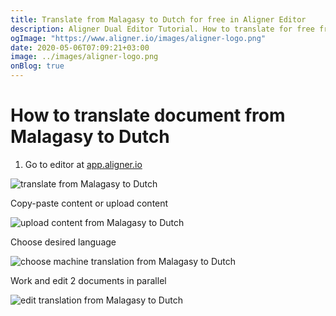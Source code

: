 ```yaml
---
title: Translate from Malagasy to Dutch for free in Aligner Editor
description: Aligner Dual Editor Tutorial. How to translate for free from Malagasy to Dutch. Aligner is multilingual document management platform. 
ogImage: "https://www.aligner.io/images/aligner-logo.png"
date: 2020-05-06T07:09:21+03:00
image: ../images/aligner-logo.png
onBlog: true
---
```


# How to translate document from Malagasy to Dutch

1. Go to editor at [app.aligner.io](https://app.aligner.io "Aligner App web page")

![translate from Malagasy to Dutch](../aligner-blank-editor.png "translate from Malagasy to Dutch")

Copy-paste content or upload content

![upload content from Malagasy to Dutch](../aligner-uploaded-document.png "upload content from Malagasy to Dutch")

Choose desired language

![choose machine translation from Malagasy to Dutch](../aligner-language-dropdown.png "choose machine translation from Malagasy to Dutch")

Work and edit 2 documents in parallel

![edit translation from Malagasy to Dutch](../aligner-double-sitded-editor.png "edit translation from Malagasy to Dutch")

